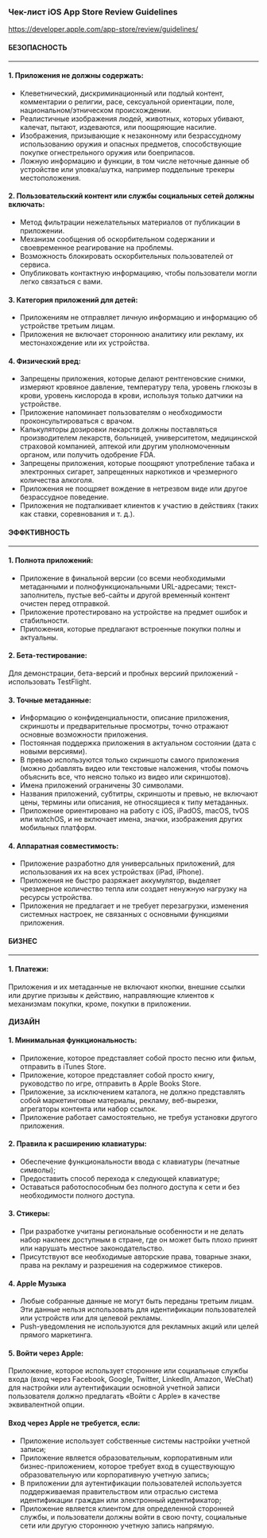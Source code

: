 ### Чек-лист iOS App Store Review Guidelines
https://developer.apple.com/app-store/review/guidelines/

#### БЕЗОПАСНОСТЬ
----------------
#### 1. Приложения не должны содержать:
* Клеветнический, дискриминационный или подлый контент, комментарии о религии, расе, сексуальной ориентации, поле, национальном/этническом происхождении.
* Реалистичные изображения людей, животных, которых убивают, калечат, пытают, издеваются, или поощряющие насилие.
* Изображения, призывающие к незаконному или безрассудному использованию оружия и опасных предметов, способствующие покупке огнестрельного оружия или боеприпасов.
* Ложную информацию и функции, в том числе неточные данные об устройстве или уловка/шутка, например поддельные трекеры местоположения.

#### 2. Пользовательский контент или службы социальных сетей должны включать:
* Метод фильтрации нежелательных материалов от публикации в приложении.
* Механизм сообщения об оскорбительном содержании и своевременное реагирование на проблемы.
* Возможность блокировать оскорбительных пользователей от сервиса.
* Опубликовать контактную информацияю, чтобы пользователи могли легко связаться с вами.

#### 3. Категория приложений для детей:
* Приложениям не отправляет личную информацию и информацию об устройстве третьим лицам.
* Приложения не включает стороннюю аналитику или рекламу, их местонахождение или их устройства.

#### 4. Физический вред:
* Запрещены приложения, которые делают рентгеновские снимки, измеряют кровяное давление, температуру тела, уровень глюкозы в крови, уровень кислорода в крови, используя только датчики на устройстве.
* Приложение напоминает пользователям о необходимости проконсультироваться с врачом.
* Калькуляторы дозировки лекарств должны поставляться производителем лекарств, больницей, университетом, медицинской страховой компанией, аптекой или другим уполномоченным органом, или получить одобрение FDA.
* Запрещены приложения, которые поощряют употребление табака и электронных сигарет, запрещенных наркотиков и чрезмерного количества алкоголя.
* Приложения не поощряет вождение в нетрезвом виде или другое безрассудное поведение.
* Приложения не подталкивает клиентов к участию в действиях (таких как ставки, соревнования и т. д.).

#### ЭФФКТИВНОСТЬ
----------------
#### 1. Полнота приложений:
* Приложение в финальной версии (со всеми необходимыми метаданными и полнофункциональными URL-адресами; текст-заполнитель, пустые веб-сайты и другой временный контент очистен перед отправкой.
* Приложение протестировано на устройстве на предмет ошибок и стабильности.
* Приложения, которые предлагают встроенные покупки полны и актуальны.

#### 2. Бета-тестирование:
Для демонстрации, бета-версий и пробных версиий приложений - использовать TestFlight.

#### 3. Точные метаданные:
* Информацию о конфиденциальности, описание приложения, скриншоты и предварительные просмотры, точно отражают основные возможности приложения.
* Постоянная поддержка приложения в актуальном состоянии (дата с новыми версиями).
* В превью используются только скриншоты самого приложения (можно добавлять видео или текстовые наложения, чтобы помочь объяснить все, что неясно только из видео или скриншотов).
* Имена приложений ограничены 30 символами.
* Названия приложений, субтитры, скриншоты и превью, не включают цены, термины или описания, не относящиеся к типу метаданных.
* Приложение ориентировано на работу с iOS, iPadOS, macOS, tvOS или watchOS, и не включает имена, значки, изображения других мобильных платформ.

#### 4. Аппаратная совместимость:
* Приложение разработно для универсальных приложений, для использования их на всех устройствах (iPad, iPhone).
* Приложения не быстро разряжает аккумулятор, выделяет чрезмерное количество тепла или создает ненужную нагрузку на ресурсы устройства.
* Приложения не предлагает и не требует перезагрузки, изменения системных настроек, не связанных с основными функциями приложения.

#### БИЗНЕС
----------------
#### 1. Платежи:
Приложения и их метаданные не включают кнопки, внешние ссылки или другие призывы к действию, направляющие клиентов к механизмам покупки, кроме, покупки в приложении.

#### ДИЗАЙН
#### 1. Минимальная функциональность:
* Приложение, которое представляет собой просто песню или фильм, отправить в iTunes Store.
* Приложение, которое представляет собой просто книгу, руководство по игре, отправить в Apple Books Store.
* Приложение, за исключением каталога, не должно представлять собой маркетинговые материалы, рекламу, веб-вырезки, агрегаторы контента или набор ссылок.
* Приложение работает самостоятельно, не требуя установки другого приложения.

#### 2. Правила к расширению клавиатуры:
* Обеспечение функциональности ввода с клавиатуры (печатные символы);
* Предоставить способ перехода к следующей клавиатуре;
* Оставаться работоспособным без полного доступа к сети и без необходимости полного доступа.

#### 3. Стикеры:
* При разработке учитаны региональные особенности и не делать набор наклеек доступным в стране, где он может быть плохо принят или нарушать местное законодательство.
* Присутствуют все необходимые авторские права, товарные знаки, права на рекламу и разрешения на содержимое стикеров.

#### 4. Apple Музыка
* Любые собранные данные не могут быть переданы третьим лицам. Эти данные нельзя использовать для идентификации пользователей или устройств или для целевой рекламы.
* Push-уведомления не используются для рекламных акций или целей прямого маркетинга.

#### 5. Войти через Apple:
Приложение, которое использует сторонние или социальные службы входа (вход через Facebook, Google, Twitter, LinkedIn, Amazon, WeChat) для настройки или аутентификации основной учетной записи пользователя должно предлагать «Войти с Apple» в качестве эквивалентной опции.

#### Вход через Apple не требуется, если:
* Приложение использует собственные системы настройки учетной записи;
* Приложение является образовательным, корпоративным или бизнес-приложением, которое требует вход в существующую образовательную или корпоративную учетную запись;
* В приложении для аутентификации пользователей используется поддерживаемая правительством или отраслью система идентификации граждан или электронный идентификатор;
* Приложение является клиентом для определенной сторонней службы, и пользователи должны войти в свою почту, социальные сети или другую стороннюю учетную запись напрямую.